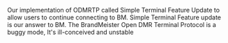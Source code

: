 Our implementation of ODMRTP called Simple Terminal Feature Update to allow users to continue connecting to BM. Simple Terminal Feature update is our answer to BM. The BrandMeister Open DMR Terminal Protocol is a buggy mode, It's ill-conceived and unstable
